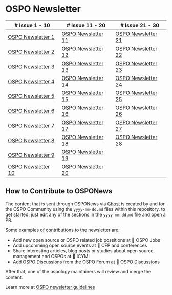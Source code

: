# OSPO Newsletter
| # Issue 1 - 10 | # Issue 11 - 20 | # Issue 21 - 30
| --- | --- | --- |
|[OSPO Newsletter 1](https://ospo-news.ghost.io/ospo-news-from-the-todo-group/)|[OSPO Newsletter 11](https://ospo-news.ghost.io/ospo-news-from-the-todo-group-issue-11/)|[OSPO Newsletter 21](https://ospo-news.ghost.io/osponews-from-the-todo-group-issue-21/)|
|[OSPO Newsletter 2](https://ospo-news.ghost.io/ospo-news-from-the-todo-group-issue-2/)|[OSPO Newsletter 12](https://ospo-news.ghost.io/ospo-news-from-the-todo-group-issue-12/)|[OSPO Newsletter 22](https://ospo-news.ghost.io/osponews-from-the-todo-group-issue-22/)|
|[OSPO Newsletter 3](https://ospo-news.ghost.io/ospo-news-from-the-todo-group-issue-3/)|[OSPO Newsletter 13](https://ospo-news.ghost.io/ospo-news-from-the-todo-group-issue-13/)|[OSPO Newsletter 23](https://ospo-news.ghost.io/osponews-from-the-todo-group-issue-23/)|
|[OSPO Newsletter 4](https://ospo-news.ghost.io/ospo-news-from-the-todo-group-issue-4/)|[OSPO Newsletter 14](https://ospo-news.ghost.io/ospo-news-from-the-todo-group-issue-14/)|[OSPO Newsletter 24](https://ospo-news.ghost.io/osponews-from-the-todo-group-issue-23-2/)|
|[OSPO Newsletter 5](https://ospo-news.ghost.io/ospo-news-from-the-todo-group-issue-5/)|[OSPO Newsletter 15](https://ospo-news.ghost.io/ospo-news-from-the-todo-group-issue-15/)|[OSPO Newsletter 25](https://ospo-news.ghost.io/osponews-from-the-todo-group-issue-25/)|
|[OSPO Newsletter 6](https://ospo-news.ghost.io/ospo-news-from-the-todo-group-issue-6/)|[OSPO Newsletter 16](https://ospo-news.ghost.io/ospo-news-from-the-todo-group-issue-16/)|[OSPO Newsletter 26](https://email.linuxfoundation.org/osponews-issue-26)|
|[OSPO Newsletter 7](https://ospo-news.ghost.io/ospo-news-from-the-todo-group-issue-7/)|[OSPO Newsletter 17](https://ospo-news.ghost.io/ospo-news-from-the-todo-group-issue-17/)|[OSPO Newsletter 27](https://email.linuxfoundation.org/osponews-issue27)|
|[OSPO Newsletter 8](https://ospo-news.ghost.io/ospo-news-from-the-todo-group-issue-8/)|[OSPO Newsletter 18](https://ospo-news.ghost.io/ospo-news-from-the-todo-group-issue-18/)|[OSPO Newsletter 28](https://email.linuxfoundation.org/osponews-issue28)|
|[OSPO Newsletter 9](https://ospo-news.ghost.io/ospo-news-from-the-todo-group-issue-9/)|[OSPO Newsletter 19](https://ospo-news.ghost.io/ospo-news-from-the-todo-group-issue-19/)|
|[OSPO Newsletter 10](https://ospo-news.ghost.io/ospo-news-from-the-todo-group-issue-10/)| [OSPO Newsletter 20](https://ospo-news.ghost.io/ospo-newsletter-20/) |

## How to Contribute to OSPONews

The content that is sent through OSPONews via [Ghost](https://ospo-news.ghost.io/) is created by and for the OSPO Community using the `yyyy-mm-dd.md` files within this repository. to get started, just edit any of the sections in the `yyyy-mm-dd.md` file and open a PR. 

Some examples of contributions to the newsletter are:

* Add new open source or OSPO related job possitions at 🧳 OSPO Jobs
* Add upcomming open source events at 🚀 CFP and conferences
* Share interesting articles, blog posts or studies about open source management and OSPOs at 📌 ICYMI
* Add OSPO Discussions from the OSPO Forum at 🙋 OSPO Discussions

After that, one of the ospology maintainers will review and merge the content.

Learn more at [OSPO newsletter guidelines](https://github.com/todogroup/ospology/blob/main/newsletter/newsletter-guidelines.md)
